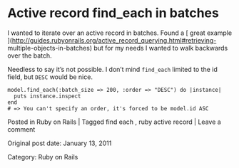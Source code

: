 # Active record find_each in batches

I wanted to iterate over an active record in batches. Found a [ great example
](http://guides.rubyonrails.org/active_record_querying.html#retrieving-
multiple-objects-in-batches) but for my needs I wanted to walk backwards over
the batch.

Needless to say it’s not possible. I don’t mind ` find_each ` limited to the
id field, but ` DESC ` would be nice.

    
    
    model.find_each(:batch_size => 200, :order => "DESC") do |instance|
      puts instance.inspect
    end
    # => You can't specify an order, it's forced to be model.id ASC
    

Posted in Ruby on Rails | Tagged find each , ruby active record | Leave a comment 


Original post date: January 13, 2011

Category: Ruby on Rails
